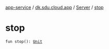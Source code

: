 [app-service](../../index.md) / [dk.sdu.cloud.app](../index.md) / [Server](index.md) / [stop](./stop.md)

# stop

`fun stop(): `[`Unit`](https://kotlinlang.org/api/latest/jvm/stdlib/kotlin/-unit/index.html)